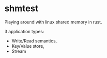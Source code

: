 # shmtest
Playing around with linux shared memory in rust.

3 application types:
* Write/Read semantics,
* Key/Value store,
* Stream
